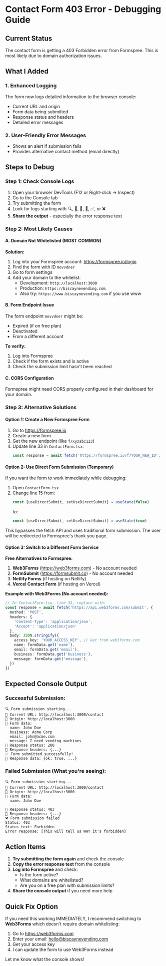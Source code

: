 # Contact Form 403 Error - Debugging Guide

## Current Status
The contact form is getting a 403 Forbidden error from Formspree. This is most likely due to domain authorization issues.

## What I Added

### 1. Enhanced Logging
The form now logs detailed information to the browser console:
- Current URL and origin
- Form data being submitted
- Response status and headers
- Detailed error messages

### 2. User-Friendly Error Messages
- Shows an alert if submission fails
- Provides alternative contact method (email directly)

## Steps to Debug

### Step 1: Check Console Logs
1. Open your browser DevTools (F12 or Right-click → Inspect)
2. Go to the Console tab
3. Try submitting the form
4. Look for logs starting with 🔍, 📍, 📝, 📡, ✅, or ❌
5. **Share the output** - especially the error response text

### Step 2: Most Likely Causes

#### A. Domain Not Whitelisted (MOST COMMON)
**Solution:**
1. Log into your Formspree account: https://formspree.io/login
2. Find the form with ID `movvdner`
3. Go to form settings
4. Add your domain to the whitelist:
   - Development: `http://localhost:3000`
   - Production: `https://biscaynevending.com`
   - Also try: `https://www.biscaynevending.com` if you use www

#### B. Form Endpoint Issue
The form endpoint `movvdner` might be:
- Expired (if on free plan)
- Deactivated
- From a different account

**To verify:**
1. Log into Formspree
2. Check if the form exists and is active
3. Check the submission limit hasn't been reached

#### C. CORS Configuration
Formspree might need CORS properly configured in their dashboard for your domain.

### Step 3: Alternative Solutions

#### Option 1: Create a New Formspree Form
1. Go to https://formspree.io
2. Create a new form
3. Get the new endpoint (like `f/xyzabc123`)
4. Update line 33 in `ContactForm.tsx`:
   ```typescript
   const response = await fetch('https://formspree.io/f/YOUR_NEW_ID', {
   ```

#### Option 2: Use Direct Form Submission (Temporary)
If you want the form to work immediately while debugging:

1. Open `ContactForm.tsx`
2. Change line 15 from:
   ```typescript
   const [useDirectSubmit, setUseDirectSubmit] = useState(false)
   ```
   to:
   ```typescript
   const [useDirectSubmit, setUseDirectSubmit] = useState(true)
   ```

This bypasses the fetch API and uses traditional form submission. The user will be redirected to Formspree's thank you page.

#### Option 3: Switch to a Different Form Service

**Free Alternatives to Formspree:**
1. **Web3Forms** (https://web3forms.com) - No account needed
2. **FormSubmit** (https://formsubmit.co) - No account needed
3. **Netlify Forms** (if hosting on Netlify)
4. **Vercel Contact Form** (if hosting on Vercel)

**Example with Web3Forms (No account needed):**
```typescript
// In ContactForm.tsx, line 33, replace with:
const response = await fetch('https://api.web3forms.com/submit', {
  method: 'POST',
  headers: {
    'Content-Type': 'application/json',
    'Accept': 'application/json'
  },
  body: JSON.stringify({
    access_key: 'YOUR_ACCESS_KEY', // Get from web3forms.com
    name: formData.get('name'),
    email: formData.get('email'),
    business: formData.get('business'),
    message: formData.get('message'),
  })
})
```

## Expected Console Output

### Successful Submission:
```
🔍 Form submission starting...
📍 Current URL: http://localhost:3000/contact
📍 Origin: http://localhost:3000
📝 Form data:
  name: John Doe
  business: Acme Corp
  email: john@acme.com
  message: I need vending machines
📡 Response status: 200
📡 Response headers: {...}
✅ Form submitted successfully!
📨 Response data: {ok: true, ...}
```

### Failed Submission (What you're seeing):
```
🔍 Form submission starting...
📍 Current URL: http://localhost:3000/contact
📍 Origin: http://localhost:3000
📝 Form data:
  name: John Doe
  ...
📡 Response status: 403
📡 Response headers: {...}
❌ Form submission failed
Status: 403
Status text: Forbidden
Error response: [This will tell us WHY it's forbidden]
```

## Action Items

1. **Try submitting the form again** and check the console
2. **Copy the error response text** from the console
3. **Log into Formspree** and check:
   - Is the form active?
   - What domains are whitelisted?
   - Are you on a free plan with submission limits?
4. **Share the console output** if you need more help

## Quick Fix Option

If you need this working IMMEDIATELY, I recommend switching to **Web3Forms** which doesn't require domain whitelisting:

1. Go to https://web3forms.com
2. Enter your email: hello@biscaynevending.com
3. Get your access key
4. I can update the form to use Web3Forms instead

Let me know what the console shows!
